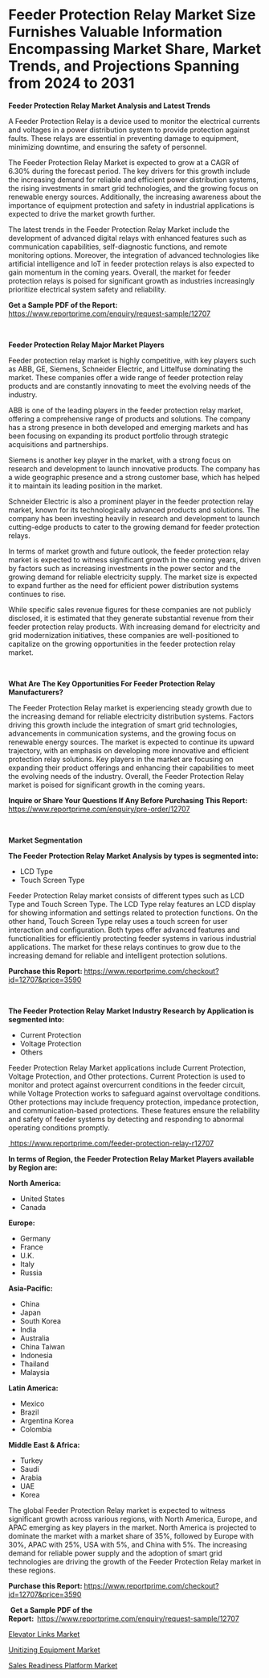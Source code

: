 <p><h1>Feeder Protection Relay Market Size Furnishes Valuable Information Encompassing Market Share, Market Trends, and Projections Spanning from 2024 to 2031</h1></p><p><strong>Feeder Protection Relay Market Analysis and Latest Trends</strong></p>
<p><p>A Feeder Protection Relay is a device used to monitor the electrical currents and voltages in a power distribution system to provide protection against faults. These relays are essential in preventing damage to equipment, minimizing downtime, and ensuring the safety of personnel.</p><p>The Feeder Protection Relay Market is expected to grow at a CAGR of 6.30% during the forecast period. The key drivers for this growth include the increasing demand for reliable and efficient power distribution systems, the rising investments in smart grid technologies, and the growing focus on renewable energy sources. Additionally, the increasing awareness about the importance of equipment protection and safety in industrial applications is expected to drive the market growth further.</p><p>The latest trends in the Feeder Protection Relay Market include the development of advanced digital relays with enhanced features such as communication capabilities, self-diagnostic functions, and remote monitoring options. Moreover, the integration of advanced technologies like artificial intelligence and IoT in feeder protection relays is also expected to gain momentum in the coming years. Overall, the market for feeder protection relays is poised for significant growth as industries increasingly prioritize electrical system safety and reliability.</p></p>
<p><strong>Get a Sample PDF of the Report:&nbsp;</strong> <a href="https://www.reportprime.com/enquiry/request-sample/12707">https://www.reportprime.com/enquiry/request-sample/12707</a></p>
<p>&nbsp;</p>
<p><strong>Feeder Protection Relay Major Market Players</strong></p>
<p><p>Feeder protection relay market is highly competitive, with key players such as ABB, GE, Siemens, Schneider Electric, and Littelfuse dominating the market. These companies offer a wide range of feeder protection relay products and are constantly innovating to meet the evolving needs of the industry.</p><p>ABB is one of the leading players in the feeder protection relay market, offering a comprehensive range of products and solutions. The company has a strong presence in both developed and emerging markets and has been focusing on expanding its product portfolio through strategic acquisitions and partnerships.</p><p>Siemens is another key player in the market, with a strong focus on research and development to launch innovative products. The company has a wide geographic presence and a strong customer base, which has helped it to maintain its leading position in the market.</p><p>Schneider Electric is also a prominent player in the feeder protection relay market, known for its technologically advanced products and solutions. The company has been investing heavily in research and development to launch cutting-edge products to cater to the growing demand for feeder protection relays.</p><p>In terms of market growth and future outlook, the feeder protection relay market is expected to witness significant growth in the coming years, driven by factors such as increasing investments in the power sector and the growing demand for reliable electricity supply. The market size is expected to expand further as the need for efficient power distribution systems continues to rise.</p><p>While specific sales revenue figures for these companies are not publicly disclosed, it is estimated that they generate substantial revenue from their feeder protection relay products. With increasing demand for electricity and grid modernization initiatives, these companies are well-positioned to capitalize on the growing opportunities in the feeder protection relay market.</p></p>
<p>&nbsp;</p>
<p><strong>What Are The Key Opportunities For Feeder Protection Relay Manufacturers?</strong></p>
<p><p>The Feeder Protection Relay market is experiencing steady growth due to the increasing demand for reliable electricity distribution systems. Factors driving this growth include the integration of smart grid technologies, advancements in communication systems, and the growing focus on renewable energy sources. The market is expected to continue its upward trajectory, with an emphasis on developing more innovative and efficient protection relay solutions. Key players in the market are focusing on expanding their product offerings and enhancing their capabilities to meet the evolving needs of the industry. Overall, the Feeder Protection Relay market is poised for significant growth in the coming years.</p></p>
<p><strong>Inquire or Share Your Questions If Any Before Purchasing This Report:</strong> <a href="https://www.reportprime.com/enquiry/pre-order/12707">https://www.reportprime.com/enquiry/pre-order/12707</a></p>
<p>&nbsp;</p>
<p><strong>Market Segmentation</strong></p>
<p><strong>The Feeder Protection Relay Market Analysis by types is segmented into:</strong></p>
<p><ul><li>LCD Type</li><li>Touch Screen Type</li></ul></p>
<p><p>Feeder Protection Relay market consists of different types such as LCD Type and Touch Screen Type. The LCD Type relay features an LCD display for showing information and settings related to protection functions. On the other hand, Touch Screen Type relay uses a touch screen for user interaction and configuration. Both types offer advanced features and functionalities for efficiently protecting feeder systems in various industrial applications. The market for these relays continues to grow due to the increasing demand for reliable and intelligent protection solutions.</p></p>
<p><strong>Purchase this Report:&nbsp;</strong><a href="https://www.reportprime.com/checkout?id=12707&price=3590">https://www.reportprime.com/checkout?id=12707&price=3590</a></p>
<p>&nbsp;</p>
<p><strong>The Feeder Protection Relay Market Industry Research by Application is segmented into:</strong></p>
<p><ul><li>Current Protection</li><li>Voltage Protection</li><li>Others</li></ul></p>
<p><p>Feeder Protection Relay Market applications include Current Protection, Voltage Protection, and Other protections. Current Protection is used to monitor and protect against overcurrent conditions in the feeder circuit, while Voltage Protection works to safeguard against overvoltage conditions. Other protections may include frequency protection, impedance protection, and communication-based protections. These features ensure the reliability and safety of feeder systems by detecting and responding to abnormal operating conditions promptly.</p></p>
<p><a href="https://www.reportprime.com/feeder-protection-relay-r12707">&nbsp;https://www.reportprime.com/feeder-protection-relay-r12707</a></p>
<p><strong>In terms of Region, the Feeder Protection Relay Market Players available by Region are:</strong></p>
<p>
    <p> <strong> North America: </strong>
        <ul>
            <li>United States</li>
            <li>Canada</li>
        </ul>
        </p> 
    <p> <strong> Europe: </strong>
        <ul>
            <li>Germany</li>
            <li>France</li>
            <li>U.K.</li>
            <li>Italy</li>
            <li>Russia</li>
        </ul>
        </p> 
    <p> <strong> Asia-Pacific: </strong>
        <ul>
            <li>China</li>
            <li>Japan</li>
            <li>South Korea</li>
            <li>India</li>
            <li>Australia</li>
            <li>China Taiwan</li>
            <li>Indonesia</li>
            <li>Thailand</li>
            <li>Malaysia</li>
        </ul>
        </p> 
    <p> <strong> Latin America: </strong>
        <ul>
            <li>Mexico</li>
            <li>Brazil</li>
            <li>Argentina Korea</li>
            <li>Colombia</li>
        </ul>
        </p> 
    <p> <strong> Middle East & Africa: </strong>
        <ul>
            <li>Turkey</li>
            <li>Saudi</li>
            <li>Arabia</li>
            <li>UAE</li>
            <li>Korea</li>
        </ul>
    </p>
    </p>
<p><p>The global Feeder Protection Relay market is expected to witness significant growth across various regions, with North America, Europe, and APAC emerging as key players in the market. North America is projected to dominate the market with a market share of 35%, followed by Europe with 30%, APAC with 25%, USA with 5%, and China with 5%. The increasing demand for reliable power supply and the adoption of smart grid technologies are driving the growth of the Feeder Protection Relay market in these regions.</p></p>
<p><strong>Purchase this Report: </strong><a href="https://www.reportprime.com/checkout?id=12707&price=3590">https://www.reportprime.com/checkout?id=12707&price=3590</a></p>
<p>&nbsp;<strong>Get a Sample PDF of the Report:&nbsp;&nbsp;</strong><a href="https://www.reportprime.com/enquiry/request-sample/12707">https://www.reportprime.com/enquiry/request-sample/12707</a></p>
<p><strong></strong></p>
<p><p><a href="https://github.com/wybrqqeb6/Market-Research-Report-List-1/blob/main/elevator-links-market.md">Elevator Links Market</a></p><p><a href="https://github.com/abdillahsp58/Market-Research-Report-List-1/blob/main/unitizing-equipment-market.md">Unitizing Equipment Market</a></p><p><a href="https://issuu.com/reportprime-2/docs/sales-readiness-platform-market-size-2030.pptx">Sales Readiness Platform Market</a></p></p>